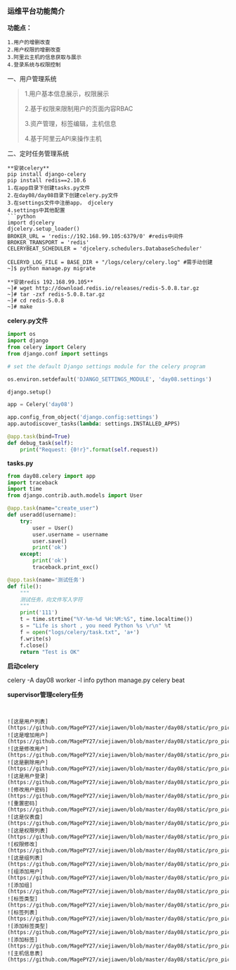 ### 运维平台功能简介

**功能点：**
```
1.用户的增删改查
2.用户权限的增删改查
3.阿里云主机的信息获取与展示
4.登录系统与权限控制
```
一、用户管理系统

>1.用户基本信息展示，权限展示
>
>2.基于权限来限制用户的页面内容RBAC
>
>3.资产管理，标签编辑，主机信息
>
>4.基于阿里云API来操作主机

二、定时任务管理系统
```
**安装celery**
pip install django-celery
pip install redis==2.10.6
1.在app目录下创建tasks.py文件
2.在day08/day08目录下创建celery.py文件
3.在settings文件中注册app， djcelery
4.settings中其他配置
```python
import djcelery
djcelery.setup_loader()
BROKER_URL = 'redis://192.168.99.105:6379/0' #redis中间件
BROKER_TRANSPORT = 'redis'
CELERYBEAT_SCHEDULER = 'djcelery.schedulers.DatabaseScheduler'

CELERYD_LOG_FILE = BASE_DIR + "/logs/celery/celery.log" #需手动创建
~]$ python manage.py migrate

**安装redis 192.168.99.105**
~]# wget http://download.redis.io/releases/redis-5.0.8.tar.gz
~]# tar -zxf redis-5.0.8.tar.gz
~]# cd redis-5.0.8
~]# make

```
**celery.py文件**
```python
import os
import django
from celery import Celery
from django.conf import settings

# set the default Django settings module for the celery program

os.environ.setdefault('DJANGO_SETTINGS_MODULE', 'day08.settings')

django.setup()

app = Celery('day08')

app.config_from_object('django.config:settings')
app.autodiscover_tasks(lambda: settings.INSTALLED_APPS)

@app.task(bind=True)
def debug_task(self):
    print("Request: {0!r}".format(self.request))

```
**tasks.py**
```python
from day08.celery import app
import traceback
import time
from django.contrib.auth.models import User

@app.task(name="create_user")
def useradd(username):
    try:
        user = User()
        user.username = username
        user.save()
        print('ok')
    except:
        print('ok')
        traceback.print_exc()

@app.task(name='测试任务')
def file():
    """
    测试任务，向文件写入字符
    """
    print('111')
    t = time.strtime("%Y-%m-%d %H:%M:%S", time.localtime())
    s = "Life is short , you need Python %s \r\n" %t
    f = open("logs/celery/task.txt", 'a+')
    f.write(s)
    f.close()
    return "Test is OK"
```

**启动celery**

celery -A day08 worker -l info
python manage.py celery beat

**supervisor管理celery任务**
```


![这是用户列表](https://github.com/MagePY27/xiejiawen/blob/master/day08/static/pro_picture/user_list.jpg)
![这是增加用户](https://github.com/MagePY27/xiejiawen/blob/master/day08/static/pro_picture/user_add.jpg)
![这是修改用户](https://github.com/MagePY27/xiejiawen/blob/master/day08/static/pro_picture/user_modefy.jpg)
![这是删除用户](https://github.com/MagePY27/xiejiawen/blob/master/day08/static/pro_picture/user_delete.jpg)
![这是用户登录](https://github.com/MagePY27/xiejiawen/blob/master/day08/static/pro_picture/user_login.jpg)
![修改用户密码](https://github.com/MagePY27/xiejiawen/blob/master/day08/static/pro_picture/change_password.jpg)
![重置密码](https://github.com/MagePY27/xiejiawen/blob/master/day08/static/pro_picture/reset_user_password.jpg)
![这是仪表盘](https://github.com/MagePY27/xiejiawen/blob/master/day08/static/pro_picture/index_page.jpg)
![这是权限列表](https://github.com/MagePY27/xiejiawen/blob/master/day08/static/pro_picture/permission_list.jpg)
![权限修改](https://github.com/MagePY27/xiejiawen/blob/master/day08/static/pro_picture/user_permission_modefy.jpg)
![这是组列表](https://github.com/MagePY27/xiejiawen/blob/master/day08/static/pro_picture/group_list.jpg)
![组添加用户](https://github.com/MagePY27/xiejiawen/blob/master/day08/static/pro_picture/group_add_user.jpg)
![添加组](https://github.com/MagePY27/xiejiawen/blob/master/day08/static/pro_picture/group_add.jpg)
![标签类型](https://github.com/MagePY27/xiejiawen/blob/master/day08/static/pro_picture/tag_type_list.jpg)
![标签列表](https://github.com/MagePY27/xiejiawen/blob/master/day08/static/pro_picture/tag_list.jpg)
![添加标签类型](https://github.com/MagePY27/xiejiawen/blob/master/day08/static/pro_picture/add_tag_type.jpg)
![添加标签](https://github.com/MagePY27/xiejiawen/blob/master/day08/static/pro_picture/add_a_tag.jpg)
![主机信息表](https://github.com/MagePY27/xiejiawen/blob/master/day08/static/pro_picture/host_info_and_manage.jpg)
